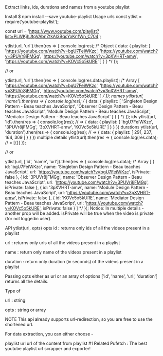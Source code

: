 
  

Extract links, ids, durations and names from a youtube playlist


Install
$ npm install --save youtube-playlist
Usage
urls
const ytlist = require('youtube-playlist');
 
const url = 'https://www.youtube.com/playlist?list=PLWKjhJtqVAbnZtkAI3BqcYxKnfWn_C704';
 
ytlist(url, 'url').then(res => {
  console.log(res);
  /* Object
  { data:
   { playlist:
      [ 'https://youtube.com/watch?v=bgU7FeiWKzc',
        'https://youtube.com/watch?v=3PUVr8jFMGg',
        'https://youtube.com/watch?v=3pXVHRT-amw',
        'https://youtube.com/watch?v=KOVc5o5kURE' ] } }
   */
});
 
// or
 
ytlist(url, 'url').then(res => {
  console.log(res.data.playlist);
  /* Array
  [ 'https://youtube.com/watch?v=bgU7FeiWKzc',
  'https://youtube.com/watch?v=3PUVr8jFMGg',
  'https://youtube.com/watch?v=3pXVHRT-amw',
  'https://youtube.com/watch?v=KOVc5o5kURE' ]
   */
});
names
ytlist(url, 'name').then(res => {
  console.log(res);
  /*
  { data:
   { playlist:
      [ 'Singleton Design Pattern - Beau teaches JavaScript',
        'Observer Design Pattern - Beau teaches JavaScript',
        'Module Design Pattern - Beau teaches JavaScript',
        'Mediator Design Pattern - Beau teaches JavaScript' ] } }
   */
});
ids
ytlist(url, 'id').then(res => {
  console.log(res);
  // => { data: { playlist: [ 'bgU7FeiWKzc', '3PUVr8jFMGg', '3pXVHRT-amw', 'KOVc5o5kURE' ] } }
})
durations
ytlist(url, 'duration').then(res => {
  console.log(res);
  // => { data: { playlist: [ 291, 237, 164, 309 ] } }
})
multiple details
ytlist(url).then(res => {
  console.log(res.data);
  // = [{}]
});
 
// or
 
ytlist(url, ['id', 'name', 'url']).then(res => {
  console.log(res.data);
  /* Array
  [ { id: 'bgU7FeiWKzc',
    name: 'Singleton Design Pattern - Beau teaches JavaScript',
    url: 'https://youtube.com/watch?v=bgU7FeiWKzc',
    isPrivate: false },
  { id: '3PUVr8jFMGg',
    name: 'Observer Design Pattern - Beau teaches JavaScript',
    url: 'https://youtube.com/watch?v=3PUVr8jFMGg',
    isPrivate: false },
  { id: '3pXVHRT-amw',
    name: 'Module Design Pattern - Beau teaches JavaScript',
    url: 'https://youtube.com/watch?v=3pXVHRT-amw',
    isPrivate: false },
  { id: 'KOVc5o5kURE',
    name: 'Mediator Design Pattern - Beau teaches JavaScript',
    url: 'https://youtube.com/watch?v=KOVc5o5kURE',
    isPrivate: false } ]
   */
});
Notice: In multiple details - another prop will be added. isPrivate will be true when the video is private (for not loggedin user).

API
ytlist(url, opts)
opts
id : returns only ids of all the videos present in a playlist

url : returns only urls of all the videos present in a playlist

name : return only name of the videos present in a playlist

duration : return only duration (in seconds) of the videos present in a playlist

Passing opts either as url or an array of options ['id', 'name', 'url', 'duration'] returns all the details.

Type of

url : string

opts : string or array

NOTE
This api already supports url-redirection, so you are free to use the shortened url.

For data extraction, you can either choose -

playlist url
url of the content from playlist #1
Related
Pufetch : The best youtube playlist url scrapper and exporter!